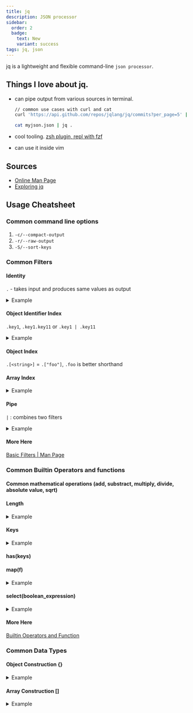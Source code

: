 ```yaml
---
title: jq
description: JSON processor
sidebar:
  order: 2
  badge:
    text: New
    variant: success
tags: jq, json
---
```


jq is a lightweight and flexible command-line `json processor`.

## Things I love about jq.

- can pipe output from various sources in terminal.

  ```sh
  // common use cases with curl and cat
  curl 'https://api.github.com/repos/jqlang/jq/commits?per_page=5' | jq .

  cat myjson.json | jq .
  ```

- cool tooling. [zsh plugin, repl with fzf](https://github.com/reegnz/jq-zsh-plugin)

- can use it inside vim

## Sources

- [Online Man Page](https://jqlang.github.io/jq/manual/#types-and-values)
- [Exploring jq](https://medium.com/@buczynski.rafal/exploring-jq-a-guide-to-essential-techniques-and-tools-for-professionals-b9df9db490de)

## Usage Cheatsheet

### Common command line options

1. `-c/--compact-output`
2. `-r/--raw-output`
3. `-S/--sort-keys`

### Common Filters

#### Identity

`.` - takes input and produces same values as output

<details>
<summary>Example</summary>
<br/>

```sh
echo '{"foo": 42, "bar": "less interesting data"}' | jq '.'
```

```json
//output
{
  "foo": 42,
  "bar": "less interesting data"
}
```

</details>

#### Object Identifier Index

`.key1`, `.key1.key11` or `.key1 | .key11`

<details>
<summary>Example</summary>
<br/>
Example 1

```sh
echo '{"foo": 42, "bar": "less interesting data"}' | jq '.foo'
```

```json
//output
42
```

Example 2

```sh
// Optional Identifier
echo '{"foo": 42, "bar": "less interesting data"}' | jq '.id?'
```

```json
//output
null
```

Example 3

```sh
echo '{"foo": {"id": 42, "bar": "less interesting data"}}' | jq '.foo.bar'
```

```json
//output
"less interesting data"
```

</details>

#### Object Index

`.[<string>]` = `.["foo"]`, `.foo` is better shorthand

#### Array Index


<details>
<summary>Example</summary>
<br/>

`.[index]`

```bash
echo '[{"name":"JSON", "good":true}, {"name":"XML", "good":false}]' | jq '.[0]'
```

```json
//output
{
  "name": "JSON",
  "good": true
}
```

</details>

#### Pipe

`|` : combines two filters

<details>
<summary>Example</summary>
<br/>

```sh
echo '[{"name":"JSON", "good":true}, {"name":"XML", "good":false}]' | jq '.[] | .name'
```

```json
//Input
[
  {
    "name": "JSON",
    "good": true
  },
  {
    "name": "XML",
    "good": false
  }
]

//Output
"JSON"
"XML"
```

</details>

#### More Here

[Basic Filters | Man Page](https://jqlang.github.io/jq/manual/#basic-filters)

### Common Builtin Operators and functions

#### Common mathematical operations (add, substract, multiply, divide, absolute value, sqrt)

#### Length

<details>
<summary>Example</summary>
<br/>

```sh
echo '{"foo": [1, 2, 3], "bar": "hello"}' | jq '.foo | length'
```

```
// Output
3
```

</details>

#### Keys

<details>
<summary>Example</summary>
<br/>

```sh
echo '{"foo": 42, "bar": "value"}' | jq 'keys'
```

```json
// Output
["bar", "foo"]
```

</details>

#### has(keys)

#### map(f)

<details>
<summary>Example</summary>
<br/>

```sh
echo '[1, 2, 3]' | jq 'map(. * 10)'
```

```json
//Output
[10, 20, 30]
```

</details>

#### select(boolean_expression)

<details>
<summary>Example</summary>
<br/>

```sh
echo '[{"name": "Alice", "age": 30}, {"name": "Bob", "age": 20}]' | jq '.[] | select(.age > 25)'
```

```json
// Input
[
  { "name": "Alice", "age": 30 },
  { "name": "Bob", "age": 20 }
]
```

```json
// Output
{
  "name": "Alice",
  "age": 30
}
```

</details>

#### More Here

[Builtin Operators and Function](https://jqlang.github.io/jq/manual/#builtin-operators-and-functions)

### Common Data Types

#### Object Construction {}

<details>
<summary>Example</summary>
<br/>

```
Command	jq '{user, title: .titles[]}'
Input	{"user":"stedolan","titles":["JQ Primer", "More JQ"]}
Output	{"user":"stedolan", "title": "JQ Primer"}
{"user":"stedolan", "title": "More JQ"}


Command	jq '{(.user): .titles}'
Input	{"user":"stedolan","titles":["JQ Primer", "More JQ"]}
Output	{"stedolan": ["JQ Primer", "More JQ"]}
```

</details>

#### Array Construction []

<details>
<summary>Example</summary>
<br/>

```sh
echo '{"user":"stedolan", "projects": ["jq", "wikiflow"]}' | jq '[.user, .projects[]]'
```

```json
// Input
{
  "user": "stedolan",
  "projects": ["jq", "wikiflow"]
}
```

```json
//Output
["stedolan", "jq", "wikiflow"]
```

</details>
